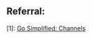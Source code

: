 ## Referral:

[1]: [Go Simplified: Channels](https://medium.com/@deepakschoudhary/go-simplified-channels-c480f5771343)

